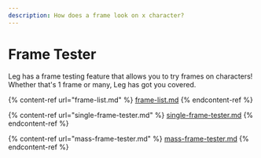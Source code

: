 ```yaml
---
description: How does a frame look on x character?
---
```


# Frame Tester

Leg has a frame testing feature that allows you to try frames on characters! Whether that's 1 frame or many, Leg has got you covered.

{% content-ref url="frame-list.md" %}
[frame-list.md](frame-list.md)
{% endcontent-ref %}

{% content-ref url="single-frame-tester.md" %}
[single-frame-tester.md](single-frame-tester.md)
{% endcontent-ref %}

{% content-ref url="mass-frame-tester.md" %}
[mass-frame-tester.md](mass-frame-tester.md)
{% endcontent-ref %}
